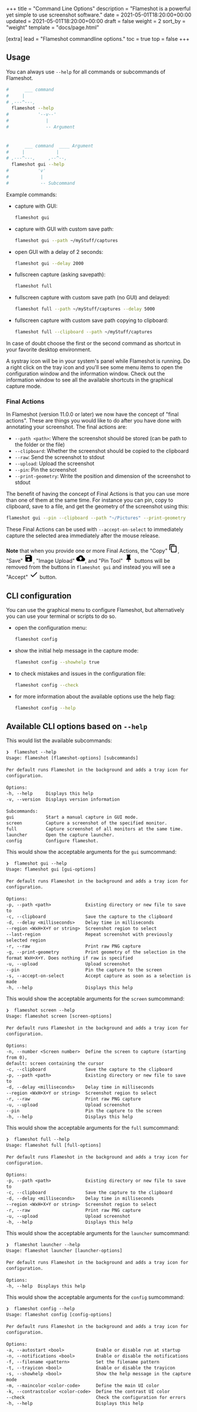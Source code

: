 +++
title = "Command Line Options"
description = "Flameshot is a powerful yet simple to use screenshot software."
date = 2021-05-01T18:20:00+00:00
updated = 2021-05-01T18:20:00+00:00
draft = false
weight = 2
sort_by = "weight"
template = "docs/page.html"

[extra]
lead = "Flameshot commandline options."
toc = true
top = false
+++

## Usage

You can always use `--help` for all commands or subcommands of Flameshot.

```sh
#      ___ command
#     |
# ,---^---,
  flameshot --help
#           '--v--'
#              |
#              -- Argument


#      ___ command  ____ Argument
#     |            |
# ,---^---,     ,--^--,
  flameshot gui --help
#           'v'
#            |
#            -- Subcommand
```

Example commands:

- capture with GUI:

   ```sh
   flameshot gui
   ```

- capture with GUI with custom save path:

   ```sh
   flameshot gui --path ~/myStuff/captures
   ```

- open GUI with a delay of 2 seconds:

   ```sh
   flameshot gui --delay 2000
   ```

- fullscreen capture (asking savepath):

   ```sh
   flameshot full
   ```

- fullscreen capture with custom save path (no GUI) and delayed:

   ```sh
   flameshot full --path ~/myStuff/captures --delay 5000
   ```

- fullscreen capture with custom save path copying to clipboard:

   ```sh
   flameshot full --clipboard --path ~/myStuff/captures
   ```

In case of doubt choose the first or the second command as shortcut in your favorite desktop environment.

A systray icon will be in your system's panel while Flameshot is running.
Do a right click on the tray icon and you'll see some menu items to open the configuration window and the information window.
Check out the information window to see all the available shortcuts in the graphical capture mode.


### Final Actions

In Flameshot (version 11.0.0 or later) we now have the concept of "final actions". These are things you would like to do after you have done with annotating your screenshot. The final actions are:

- `--path <path>`: Where the screenshot should be stored (can be path to the folder or the file)
- `--clipboard`: Whether the screenshot should be copied to the clipboard
- `--raw`: Send the screenshot to stdout
- `--upload`: Upload the screenshot
- `--pin`: Pin the screenshot
- `--print-geometry`: Write the position and dimension of the screenshot to stdout

The benefit of having the concept of Final Actions is that you can use more than one of them at the same time. For instance you can pin, copy to clipboard, save to a file, and get the geometry of the screenshot using this:

```sh
flameshot gui --pin --clipboard --path "~/Pictures" --print-geometry
```

These Final Actions can be used with `--accept-on-select` to immediately capture the selected area immediately after the mouse release.

**Note** that when you provide one or more Final Actions, the
"Copy" <img width="24" class="gui-button" src="https://raw.githubusercontent.com/flameshot-org/flameshot/master/data/img/material/black/content-copy.svg" />,
"Save" <img width="24" class="gui-button" src="https://raw.githubusercontent.com/flameshot-org/flameshot/master/data/img/material/black/content-save.svg" />,
"Image Upload" <img width="24" class="gui-button" src="https://raw.githubusercontent.com/flameshot-org/flameshot/master/data/img/material/black/cloud-upload.svg" />,
and "Pin Tool" <img width="24" class="gui-button" src="https://raw.githubusercontent.com/flameshot-org/flameshot/master/data/img/material/black/pin.svg" /> buttons will be removed from the buttons in `flameshot gui` and instead you will see a "Accept" <img width="24" class="gui-button" src="https://raw.githubusercontent.com/flameshot-org/flameshot/master/data/img/material/black/accept.svg"></img> button.


## CLI configuration

You can use the graphical menu to configure Flameshot, but alternatively you can use your terminal or scripts to do so.

- open the configuration menu:

    ```sh
    flameshot config
    ```

- show the initial help message in the capture mode:

    ```sh
    flameshot config --showhelp true
    ```

- to check mistakes and issues in the configuration file:

    ```sh
    flameshot config --check
    ```

- for more information about the available options use the help flag:

    ```sh
    flameshot config --help
    ```

## Available CLI options based on `--help`

This would list the available subcommands:
```console
❯  flameshot --help
Usage: flameshot [flameshot-options] [subcommands]

Per default runs Flameshot in the background and adds a tray icon for configuration.

Options:
-h, --help     Displays this help
-v, --version  Displays version information

Subcommands:
gui            Start a manual capture in GUI mode.
screen         Capture a screenshot of the specified monitor.
full           Capture screenshot of all monitors at the same time.
launcher       Open the capture launcher.
config         Configure flameshot.
```

This would show the acceptable arguments for the `gui` sumcommand:
```consol
❯  flameshot gui --help
Usage: flameshot gui [gui-options]

Per default runs Flameshot in the background and adds a tray icon for configuration.

Options:
-p, --path <path>             Existing directory or new file to save to
-c, --clipboard               Save the capture to the clipboard
-d, --delay <milliseconds>    Delay time in milliseconds
--region <WxH+X+Y or string>  Screenshot region to select
--last-region                 Repeat screenshot with previously selected region
-r, --raw                     Print raw PNG capture
-g, --print-geometry          Print geometry of the selection in the format WxH+X+Y. Does nothing if raw is specified
-u, --upload                  Upload screenshot
--pin                         Pin the capture to the screen
-s, --accept-on-select        Accept capture as soon as a selection is made
-h, --help                    Displays this help
```

This would show the acceptable arguments for the `screen` sumcommand:
```console
❯  flameshot screen --help
Usage: flameshot screen [screen-options]

Per default runs Flameshot in the background and adds a tray icon for configuration.

Options:
-n, --number <Screen number>  Define the screen to capture (starting from 0),
default: screen containing the cursor
-c, --clipboard               Save the capture to the clipboard
-p, --path <path>             Existing directory or new file to save to
-d, --delay <milliseconds>    Delay time in milliseconds
--region <WxH+X+Y or string>  Screenshot region to select
-r, --raw                     Print raw PNG capture
-u, --upload                  Upload screenshot
--pin                         Pin the capture to the screen
-h, --help                    Displays this help

```

This would show the acceptable arguments for the `full` sumcommand:
```console
❯  flameshot full --help
Usage: flameshot full [full-options]

Per default runs Flameshot in the background and adds a tray icon for configuration.

Options:
-p, --path <path>             Existing directory or new file to save to
-c, --clipboard               Save the capture to the clipboard
-d, --delay <milliseconds>    Delay time in milliseconds
--region <WxH+X+Y or string>  Screenshot region to select
-r, --raw                     Print raw PNG capture
-u, --upload                  Upload screenshot
-h, --help                    Displays this help
```

This would show the acceptable arguments for the `launcher` sumcommand:
```console
❯  flameshot launcher --help
Usage: flameshot launcher [launcher-options]

Per default runs Flameshot in the background and adds a tray icon for configuration.

Options:
-h, --help  Displays this help
```

This would show the acceptable arguments for the `config` sumcommand:
```console
❯  flameshot config --help
Usage: flameshot config [config-options]

Per default runs Flameshot in the background and adds a tray icon for configuration.

Options:
-a, --autostart <bool>            Enable or disable run at startup
-n, --notifications <bool>        Enable or disable the notifications
-f, --filename <pattern>          Set the filename pattern
-t, --trayicon <bool>             Enable or disable the trayicon
-s, --showhelp <bool>             Show the help message in the capture mode
-m, --maincolor <color-code>      Define the main UI color
-k, --contrastcolor <color-code>  Define the contrast UI color
--check                           Check the configuration for errors
-h, --help                        Displays this help
```
